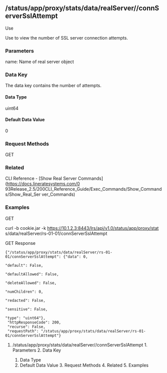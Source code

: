 ## /status/app/proxy/stats/data/realServer/<name>/connServerSslAttempt

Use

Use to view the number of SSL server connection attempts.

### Parameters

name: Name of real server object

### Data Key

The data key contains the number of attempts.

#### Data Type

uint64

#### Default Data Value

0

### Request Methods

GET

### Related

CLI Reference - [Show Real Server Commands](https://docs.lineratesystems.com/0
93Release_2.5/200CLI_Reference_Guide/Exec_Commands/Show_Commands/Show_Real_Ser
ver_Commands)

### Examples

GET

curl -b cookie.jar -k https://10.1.2.3:8443/lrs/api/v1.0/status/app/proxy/stat
s/data/realServer/rs-01-01/connServerSslAttempt

GET Response

    
    {"/status/app/proxy/stats/data/realServer/rs-01-01/connServerSslAttempt": {"data": 0,
                                                                                "default": False,
                                                                                "defaultAllowed": False,
                                                                                "deleteAllowed": False,
                                                                                "numChildren": 0,
                                                                                "redacted": False,
                                                                                "sensitive": False,
                                                                                "type": "uint64"},
     "httpResponseCode": 200,
     "recurse": False,
     "requestPath": "/status/app/proxy/stats/data/realServer/rs-01-01/connServerSslAttempt"}
    

  1. /status/app/proxy/stats/data/realServer/<name>/connServerSslAttempt
    1. Parameters
    2. Data Key
      1. Data Type
      2. Default Data Value
    3. Request Methods
    4. Related
    5. Examples

